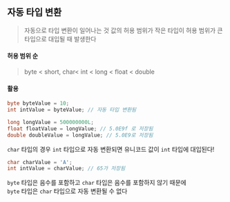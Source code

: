 ## 자동 타입 변환

> 자동으로 타입 변환이 일어나는 것
값의 허용 범위가 작은 타입이 허용 범위가 큰 타입으로 대입될 때 발생한다

#### 허용 범위 순
> byte < short, char< int < long < float < double

#### 활용
```java
byte byteValue = 10;
int intValue = byteValue; // 자동 타입 변환됨
```
```java
long longValue = 500000000L;
float floatValue = longValue; // 5.0E9f 로 저장됨
double doubleValue = longValue; // 5.0E9로 저장됨
```
`char` 타입의 경우 `int` 타입으로 자동 변환되면 유니코드 값이 `int` 타입에 대입된다!
```java
char charValue = 'A';
int intValue = charValue; // 65가 저장됨
```
`byte` 타입은 음수를 포함하고 `char` 타입은 음수를 포함하지 않기 때문에  
`byte` 타입은 `char` 타입으로 자동 변환될 수 없다
